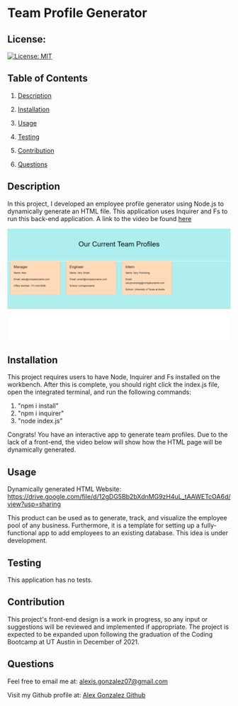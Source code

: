 # Team Profile Generator

## License:
[![License: MIT](https://img.shields.io/badge/License-MIT-yellow.svg)](https://opensource.org/licenses/MIT)

## Table of Contents
1. [Description](#description)

2. [Installation](#installation)

3. [Usage](#usage)

4. [Testing](#testing)

5. [Contribution](#contribution)

6. [Questions](#questions)



## Description <a name='description'></a>
In this project, I developed an employee profile generator using Node.js to dynamically generate an HTML file. This application uses Inquirer and Fs to run this back-end application. A link to the video be found [here](#usage)

![image](./assets/images/team-profile-website.png)

## Installation <a name='installation'></a>
This project requires users to have Node, Inquirer and Fs installed on the workbench. After this is complete, you should right click the index.js file, open the integrated terminal, and run the following commands: 

1. "npm i install"
2. "npm i inquirer"
3. "node index.js"

Congrats! You have an interactive app to generate team profiles. Due to the lack of a front-end, the video below will show how the HTML page will be dynamically generated.

## Usage <a name='usage'></a>
Dynamically generated HTML Website: https://drive.google.com/file/d/12gDG5Bb2bXdnMG9zH4uL_tAAWETcOA6d/view?usp=sharing

This product can be used as to generate, track, and visualize the employee pool of any business. Furthermore, it is a template for setting up a fully-functional app to add employees to an existing database. This idea is under development.

## Testing <a name='testing'></a>
This application has no tests.

## Contribution <a name='contribution'></a>
This project's front-end design is a work in progress, so any input or suggestions will be reviewed and implemented if appropriate. The project is expected to be expanded upon following the graduation of the Coding Bootcamp at UT Austin in December of 2021.

## Questions <a name='questions'></a>
Feel free to email me at: alexis.gonzalez07@gmail.com

Visit my Github profile at: [Alex Gonzalez Github](https://www.github.com/AlexisGonzalez07)